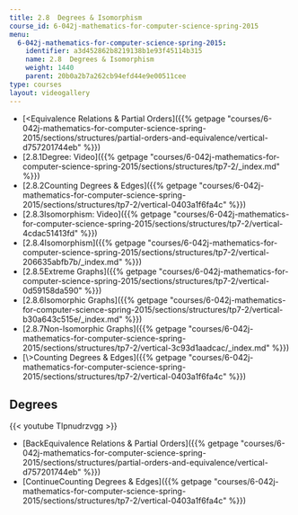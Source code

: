 ```yaml
---
title: 2.8  Degrees & Isomorphism
course_id: 6-042j-mathematics-for-computer-science-spring-2015
menu:
  6-042j-mathematics-for-computer-science-spring-2015:
    identifier: a3d452862b8219138b1e93f45114b315
    name: 2.8  Degrees & Isomorphism
    weight: 1440
    parent: 20b0a2b7a262cb94efd44e9e00511cee
type: courses
layout: videogallery
---
```

*   [<Equivalence Relations & Partial Orders]({{% getpage "courses/6-042j-mathematics-for-computer-science-spring-2015/sections/structures/partial-orders-and-equivalence/vertical-d757201744eb" %}})
*   [2.8.1Degree: Video]({{% getpage "courses/6-042j-mathematics-for-computer-science-spring-2015/sections/structures/tp7-2/_index.md" %}})
*   [2.8.2Counting Degrees & Edges]({{% getpage "courses/6-042j-mathematics-for-computer-science-spring-2015/sections/structures/tp7-2/vertical-0403a1f6fa4c" %}})
*   [2.8.3Isomorphism: Video]({{% getpage "courses/6-042j-mathematics-for-computer-science-spring-2015/sections/structures/tp7-2/vertical-4cdac51413fd" %}})
*   [2.8.4Isomorphism]({{% getpage "courses/6-042j-mathematics-for-computer-science-spring-2015/sections/structures/tp7-2/vertical-206635abfb7b/_index.md" %}})
*   [2.8.5Extreme Graphs]({{% getpage "courses/6-042j-mathematics-for-computer-science-spring-2015/sections/structures/tp7-2/vertical-0d59158da590" %}})
*   [2.8.6Isomorphic Graphs]({{% getpage "courses/6-042j-mathematics-for-computer-science-spring-2015/sections/structures/tp7-2/vertical-b30a643c515e/_index.md" %}})
*   [2.8.7Non-Isomorphic Graphs]({{% getpage "courses/6-042j-mathematics-for-computer-science-spring-2015/sections/structures/tp7-2/vertical-3c93d1aadcac/_index.md" %}})
*   [\\>Counting Degrees & Edges]({{% getpage "courses/6-042j-mathematics-for-computer-science-spring-2015/sections/structures/tp7-2/vertical-0403a1f6fa4c" %}})

Degrees
-------

{{< youtube TIpnudrzvgg >}}

*   [BackEquivalence Relations & Partial Orders]({{% getpage "courses/6-042j-mathematics-for-computer-science-spring-2015/sections/structures/partial-orders-and-equivalence/vertical-d757201744eb" %}})
*   [ContinueCounting Degrees & Edges]({{% getpage "courses/6-042j-mathematics-for-computer-science-spring-2015/sections/structures/tp7-2/vertical-0403a1f6fa4c" %}})